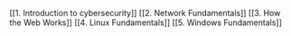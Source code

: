 [[1. Introduction to cybersecurity]]
[[2. Network Fundamentals]]
[[3. How the Web Works]]
[[4. Linux Fundamentals]]
[[5. Windows Fundamentals]]
